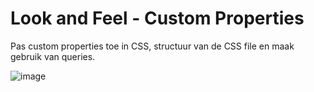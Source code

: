 # Look and Feel - Custom Properties
Pas custom properties toe in CSS, structuur van de CSS file en maak gebruik van queries.

![image](https://user-images.githubusercontent.com/54691201/205646008-fad76b3c-a947-43e3-8026-61d32911e448.png)
